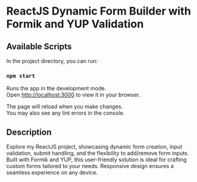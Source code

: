 # ReactJS Dynamic Form Builder with Formik and YUP Validation

## Available Scripts

In the project directory, you can run:

### `npm start`

Runs the app in the development mode.\
Open [http://localhost:3000](http://localhost:3000) to view it in your browser.

The page will reload when you make changes.\
You may also see any lint errors in the console.

## Description

Explore my ReactJS project, showcasing dynamic form creation, input validation, submit handling, and the flexibility to add/remove form inputs. Built with Formik and YUP, this user-friendly solution is ideal for crafting custom forms tailored to your needs. Responsive design ensures a seamless experience on any device.
